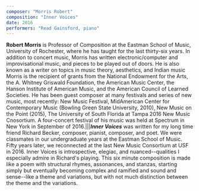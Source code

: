 ```yaml
---
composer: "Morris Robert"
composition: "Inner Voices"
date: 2016
performers: "Read Gainsford, piano"
---
```

**Robert Morris** is Professor of Composition at the Eastman School of Music, University of Rochester, where he has taught for the last thirty-six years. In addition to concert music, Morris has written electronic/computer and improvisational music, and pieces to be played out of doors. He is also known as a writer on topics in music theory, aesthetics, and Indian music Morris is the recipient of grants from the National Endowment for the Arts, the A. Whitney Griswald Foundation, the American Music Center, the Hanson Institute of American Music, and the American Council of Learned Societies. He has been guest composer at many festivals and series of new music, most recently: New Music Festival, MidAmerican Center for Contemporary Music (Bowling Green State University, 2010), New Music on the Point (2015), The University of South Florida at Tampa 2016 New Music Cnosortium. A four-concert festival of his music was held at Spectrum in New York in September of 2016.|||**_Inner Voices_** was written for my long time friend Richard Becker, composer, pianist, composer, and poet. We were classmates in our undergraduate years at the Eastman School of Music. Fifty years later, we reconnected at the last New Music Consortium at USF in 2016. Inner Voices is introspective, elegiac, and nuanced--qualities I especially admire in Richard's playing. This six minute composition is made like a poem with structural rhymes, assonances, and stanzas, starting simply but eventually becoming complex and ramified and sound and sense--like a theme and variations, but with not much distinction between the theme and the variations.